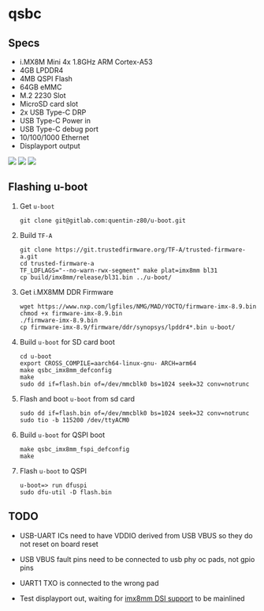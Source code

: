 # qsbc

## Specs

- i.MX8M Mini 4x 1.8GHz ARM Cortex-A53
- 4GB LPDDR4
- 4MB QSPI Flash
- 64GB eMMC
- M.2 2230 Slot
- MicroSD card slot
- 2x USB Type-C DRP
- USB Type-C Power in
- USB Type-C debug port
- 10/100/1000 Ethernet
- Displayport output

![](img/qsbc_top.png)
![](img/qsbc_bottom.png)
![](img/qsbc_top_blank.png)

## Flashing u-boot

1. Get `u-boot`

    ```
    git clone git@gitlab.com:quentin-z80/u-boot.git
    ```

2. Build `TF-A`

    ```
    git clone https://git.trustedfirmware.org/TF-A/trusted-firmware-a.git
    cd trusted-firmware-a
    TF_LDFLAGS="--no-warn-rwx-segment" make plat=imx8mm bl31
    cp build/imx8mm/release/bl31.bin ../u-boot/
    ```

3. Get i.MX8MM DDR Firmware

    ```
    wget https://www.nxp.com/lgfiles/NMG/MAD/YOCTO/firmware-imx-8.9.bin
    chmod +x firmware-imx-8.9.bin
    ./firmware-imx-8.9.bin
    cp firmware-imx-8.9/firmware/ddr/synopsys/lpddr4*.bin u-boot/
    ```

4. Build `u-boot` for SD card boot

    ```
    cd u-boot
    export CROSS_COMPILE=aarch64-linux-gnu- ARCH=arm64
    make qsbc_imx8mm_defconfig
    make
    sudo dd if=flash.bin of=/dev/mmcblk0 bs=1024 seek=32 conv=notrunc
    ```

5. Flash and boot `u-boot` from sd card

    ```
    sudo dd if=flash.bin of=/dev/mmcblk0 bs=1024 seek=32 conv=notrunc
    sudo tio -b 115200 /dev/ttyACM0
    ```

6. Build `u-boot` for QSPI boot

    ```
    make qsbc_imx8mm_fspi_defconfig
    make
    ```

7. Flash `u-boot` to QSPI

    ```
    u-boot=> run dfuspi
    sudo dfu-util -D flash.bin
    ```

## TODO

- USB-UART ICs need to have VDDIO derived from USB VBUS so they do not reset
on board reset

- USB VBUS fault pins need to be connected to usb phy oc pads, not gpio pins

- UART1 TXO is connected to the wrong pad

- Test displayport out, waiting for [imx8mm DSI support](https://lore.kernel.org/linux-arm-kernel/CAMty3ZC9TtnupJKF4LA9e-jnYMux28u4Pn3femJZXi4ogV+drA@mail.gmail.com/T/) to be mainlined
